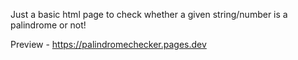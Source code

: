 Just a basic html page to check whether a given string/number is a palindrome or not!

Preview - https://palindromechecker.pages.dev
